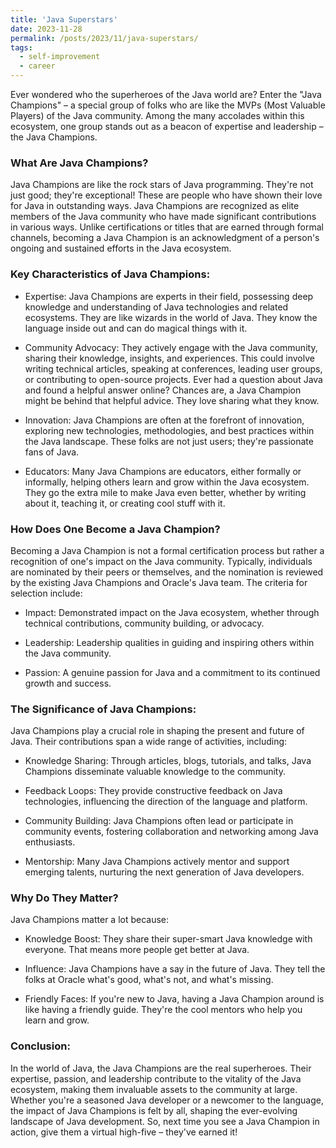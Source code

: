 ```yaml
---
title: 'Java Superstars'
date: 2023-11-28
permalink: /posts/2023/11/java-superstars/
tags:
  - self-improvement
  - career
---
```


Ever wondered who the superheroes of the Java world are? Enter the "Java Champions" – a special group of folks who are like the MVPs (Most Valuable Players) of the Java community. Among the many accolades within this ecosystem, one group stands out as a beacon of expertise and leadership – the Java Champions.

### What Are Java Champions?

Java Champions are like the rock stars of Java programming. They're not just good; they're exceptional! These are people who have shown their love for Java in outstanding ways. Java Champions are recognized as elite members of the Java community who have made significant contributions in various ways. Unlike certifications or titles that are earned through formal channels, becoming a Java Champion is an acknowledgment of a person's ongoing and sustained efforts in the Java ecosystem.

### Key Characteristics of Java Champions:

* Expertise: Java Champions are experts in their field, possessing deep knowledge and understanding of Java technologies and related ecosystems. They are like wizards in the world of Java. They know the language inside out and can do magical things with it.

* Community Advocacy: They actively engage with the Java community, sharing their knowledge, insights, and experiences. This could involve writing technical articles, speaking at conferences, leading user groups, or contributing to open-source projects. Ever had a question about Java and found a helpful answer online? Chances are, a Java Champion might be behind that helpful advice. They love sharing what they know.

* Innovation: Java Champions are often at the forefront of innovation, exploring new technologies, methodologies, and best practices within the Java landscape. These folks are not just users; they're passionate fans of Java.

* Educators: Many Java Champions are educators, either formally or informally, helping others learn and grow within the Java ecosystem. They go the extra mile to make Java even better, whether by writing about it, teaching it, or creating cool stuff with it.

### How Does One Become a Java Champion?

Becoming a Java Champion is not a formal certification process but rather a recognition of one's impact on the Java community. Typically, individuals are nominated by their peers or themselves, and the nomination is reviewed by the existing Java Champions and Oracle's Java team. The criteria for selection include:

* Impact: Demonstrated impact on the Java ecosystem, whether through technical contributions, community building, or advocacy.

* Leadership: Leadership qualities in guiding and inspiring others within the Java community.

* Passion: A genuine passion for Java and a commitment to its continued growth and success.

### The Significance of Java Champions:

Java Champions play a crucial role in shaping the present and future of Java. Their contributions span a wide range of activities, including:

* Knowledge Sharing: Through articles, blogs, tutorials, and talks, Java Champions disseminate valuable knowledge to the community.

* Feedback Loops: They provide constructive feedback on Java technologies, influencing the direction of the language and platform.

* Community Building: Java Champions often lead or participate in community events, fostering collaboration and networking among Java enthusiasts.

* Mentorship: Many Java Champions actively mentor and support emerging talents, nurturing the next generation of Java developers.

### Why Do They Matter?

Java Champions matter a lot because:

* Knowledge Boost: They share their super-smart Java knowledge with everyone. That means more people get better at Java.

* Influence: Java Champions have a say in the future of Java. They tell the folks at Oracle what's good, what's not, and what's missing.

* Friendly Faces: If you're new to Java, having a Java Champion around is like having a friendly guide. They're the cool mentors who help you learn and grow.

### Conclusion:

In the world of Java, the Java Champions are the real superheroes. Their expertise, passion, and leadership contribute to the vitality of the Java ecosystem, making them invaluable assets to the community at large. Whether you're a seasoned Java developer or a newcomer to the language, the impact of Java Champions is felt by all, shaping the ever-evolving landscape of Java development. So, next time you see a Java Champion in action, give them a virtual high-five – they've earned it! 
